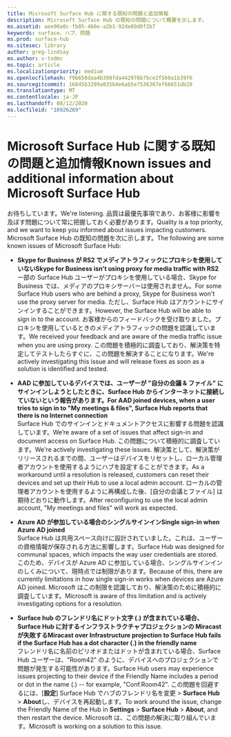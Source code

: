 ```yaml
---
title: Microsoft Surface Hub に関する既知の問題と追加情報
description: Microsoft Surface Hub の既知の問題について概要を示します。
ms.assetid: aee90a0c-fb05-466e-a2b1-92de89d0f2b7
keywords: surface、ハブ、問題
ms.prod: surface-hub
ms.sitesec: library
author: greg-lindsay
ms.author: v-todmc
ms.topic: article
ms.localizationpriority: medium
ms.openlocfilehash: f9b658daa4b398fda442976b7bce2f560a1b39f6
ms.sourcegitcommit: 16845b3289a035b4e6ab5e7536307ef66651db28
ms.translationtype: MT
ms.contentlocale: ja-JP
ms.lasthandoff: 08/12/2020
ms.locfileid: "10926269"
---
```

# <span data-ttu-id="c695c-104">Microsoft Surface Hub に関する既知の問題と追加情報</span><span class="sxs-lookup"><span data-stu-id="c695c-104">Known issues and additional information about Microsoft Surface Hub</span></span>

<span data-ttu-id="c695c-105">お待ちしています。</span><span class="sxs-lookup"><span data-stu-id="c695c-105">We're listening.</span></span> <span data-ttu-id="c695c-106">品質は最優先事項であり、お客様に影響を及ぼす問題について常に把握しておく必要があります。</span><span class="sxs-lookup"><span data-stu-id="c695c-106">Quality is a top priority, and we want to keep you informed about issues impacting customers.</span></span> <span data-ttu-id="c695c-107">Microsoft Surface Hub の既知の問題を次に示します。</span><span class="sxs-lookup"><span data-stu-id="c695c-107">The following are some known issues of Microsoft Surface Hub:</span></span>

- **<span data-ttu-id="c695c-108">Skype for Business が RS2 でメディアトラフィックにプロキシを使用していない</span><span class="sxs-lookup"><span data-stu-id="c695c-108">Skype for Business isn't using proxy for media traffic with RS2</span></span>**
<br/><span data-ttu-id="c695c-109">一部の Surface Hub ユーザーがプロキシを使用している場合、Skype for Business では、メディアのプロキシサーバーは使用されません。</span><span class="sxs-lookup"><span data-stu-id="c695c-109">For some Surface Hub users who are behind a proxy, Skype for Business won't use the proxy server for media.</span></span> <span data-ttu-id="c695c-110">ただし、Surface Hub はアカウントにサインインすることができます。</span><span class="sxs-lookup"><span data-stu-id="c695c-110">However, the Surface Hub will be able to sign in to the account.</span></span> <span data-ttu-id="c695c-111">お客様からのフィードバックを受け取りました。プロキシを使用しているときのメディアトラフィックの問題を認識しています。</span><span class="sxs-lookup"><span data-stu-id="c695c-111">We received your feedback and are aware of the media traffic issue when you are using proxy.</span></span> <span data-ttu-id="c695c-112">この問題を積極的に調査しており、解決策を特定してテストしたらすぐに、この問題を解決することになります。</span><span class="sxs-lookup"><span data-stu-id="c695c-112">We're actively investigating this issue and will release fixes as soon as a solution is identified and tested.</span></span> 

- **<span data-ttu-id="c695c-113">AAD に参加しているデバイスでは、ユーザーが "自分の会議 & ファイル" にサインインしようとしたときに、Surface Hub からインターネットに接続していないという報告があります。</span><span class="sxs-lookup"><span data-stu-id="c695c-113">For AAD joined devices, when a user tries to sign in to "My meetings & files", Surface Hub reports that there is no Internet connection</span></span>**
<br/><span data-ttu-id="c695c-114">Surface Hub でのサインインとドキュメントアクセスに影響する問題を認識しています。</span><span class="sxs-lookup"><span data-stu-id="c695c-114">We’re aware of a set of issues that affect sign-in and document access on Surface Hub.</span></span> <span data-ttu-id="c695c-115">この問題について積極的に調査しています。</span><span class="sxs-lookup"><span data-stu-id="c695c-115">We're actively investigating these issues.</span></span> <span data-ttu-id="c695c-116">解決策として、解決策がリリースされるまでの間、ユーザーはデバイスをリセットし、ローカル管理者アカウントを使用するようにハブを設定することができます。</span><span class="sxs-lookup"><span data-stu-id="c695c-116">As a workaround until a resolution is released, customers can reset their devices and set up their Hub to use a local admin account.</span></span> <span data-ttu-id="c695c-117">ローカルの管理者アカウントを使用するように再構成した後、[自分の会議とファイル] は期待どおりに動作します。</span><span class="sxs-lookup"><span data-stu-id="c695c-117">After reconfiguring to use the local admin account, "My meetings and files" will work as expected.</span></span>
- **<span data-ttu-id="c695c-118">Azure AD が参加している場合のシングルサインイン</span><span class="sxs-lookup"><span data-stu-id="c695c-118">Single sign-in when Azure AD joined</span></span>**
<br/><span data-ttu-id="c695c-119">Surface Hub は共用スペース向けに設計されていました。これは、ユーザーの資格情報が保存される方法に影響します。</span><span class="sxs-lookup"><span data-stu-id="c695c-119">Surface Hub was designed for communal spaces, which impacts the way user credentials are stored.</span></span> <span data-ttu-id="c695c-120">このため、デバイスが Azure AD に参加している場合、シングルサインインのしくみについて、現時点では制限があります。</span><span class="sxs-lookup"><span data-stu-id="c695c-120">Because of this, there are currently limitations in how single sign-in works when devices are Azure AD joined.</span></span> <span data-ttu-id="c695c-121">Microsoft はこの制限を認識しており、解決策のために積極的に調査しています。</span><span class="sxs-lookup"><span data-stu-id="c695c-121">Microsoft is aware of this limitation and is actively investigating options for a resolution.</span></span>
- **<span data-ttu-id="c695c-122">Surface hub のフレンドリ名にドット文字 (.) が含まれている場合、Surface Hub に対するインフラストラクチャプロジェクションの Miracast が失敗する</span><span class="sxs-lookup"><span data-stu-id="c695c-122">Miracast over Infrastructure projection to Surface Hub fails if the Surface Hub has a dot character (.) in the friendly name</span></span>**
<br/><span data-ttu-id="c695c-123">フレンドリ名に名前のピリオドまたはドットが含まれている場合、Surface Hub ユーザーは、"Room42" のように、デバイスへのプロジェクションで問題が発生する可能性があります。</span><span class="sxs-lookup"><span data-stu-id="c695c-123">Surface Hub users may experience issues projecting to their device if the Friendly Name includes a period or dot in the name (.) -- for example, "Conf.Room42".</span></span> <span data-ttu-id="c695c-124">この問題を回避するには、[**設定**] Surface Hub でハブのフレンドリ名を変更  >  **Surface Hub**  >  **About**し、デバイスを再起動します。</span><span class="sxs-lookup"><span data-stu-id="c695c-124">To work around the issue, change the Friendly Name of the Hub in **Settings** > **Surface Hub** > **About**, and then restart the device.</span></span> <span data-ttu-id="c695c-125">Microsoft は、この問題の解決に取り組んでいます。</span><span class="sxs-lookup"><span data-stu-id="c695c-125">Microsoft is working on a solution to this issue.</span></span>